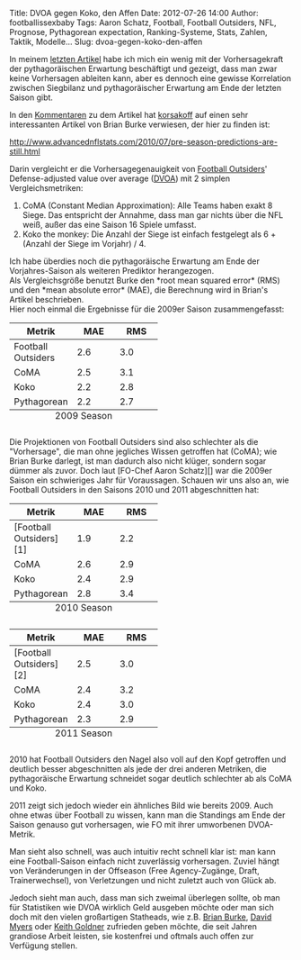 Title: DVOA gegen Koko, den Affen
Date: 2012-07-26 14:00
Author: footballissexbaby
Tags: Aaron Schatz, Football, Football Outsiders, NFL, Prognose, Pythagorean expectation, Ranking-Systeme, Stats, Zahlen, Taktik, Modelle...
Slug: dvoa-gegen-koko-den-affen

In meinem [letzten Artikel][] habe ich mich ein wenig mit der
Vorhersagekraft der pythagoräischen Erwartung beschäftigt und gezeigt,
dass man zwar keine Vorhersagen ableiten kann, aber es dennoch eine
gewisse Korrelation zwischen Siegbilanz und pythagoräischer Erwartung am
Ende der letzten Saison gibt.

In den [Kommentaren][] zu dem Artikel hat [korsakoff][] auf einen sehr
interessanten Artikel von Brian Burke verwiesen, der hier zu finden ist:

<http://www.advancednflstats.com/2010/07/pre-season-predictions-are-still.html>

Darin vergleicht er die Vorhersagegenauigkeit von [Football
Outsiders][]' Defense-adjusted value over average ([DVOA][]) mit 2
simplen Vergleichsmetriken:

1.  CoMA (Constant Median Approximation): Alle Teams haben exakt 8
    Siege. Das entspricht der Annahme, dass man gar nichts über die NFL
    weiß, außer das eine Saison 16 Spiele umfasst.
2.  Koko the monkey: Die Anzahl der Siege ist einfach festgelegt als 6 +
    (Anzahl der Siege im Vorjahr) / 4.

<div>
Ich habe überdies noch die pythagoräische Erwartung am Ende der
Vorjahres-Saison als weiteren Prediktor herangezogen.

</div>
<div>
</div>
<div>
Als Vergleichsgröße benutzt Burke den *root mean squared error* (RMS)
und den *mean absolute error* (MAE), die Berechnung wird in Brian's
Artikel beschrieben.

</div>
<div>
</div>
<div>
Hier noch einmal die Ergebnisse für die 2009er Saison zusammengefasst:

</div>
<div>
</div>
<table width="200">
<thead>
<tr>
<th width="80">
Metrik

</th>
<th width="60">
MAE

</th>
<th width="60">
RMS

</th>
</tr>
</thead>
<tbody>
<tr>
<td>
Football Outsiders

</td>
<td>
2.6

</td>
<td>
3.0

</td>
</tr>
<tr>
<td>
CoMA

</td>
<td>
2.5

</td>
<td>
3.1

</td>
</tr>
<tr>
<td>
Koko

</td>
<td>
2.2

</td>
<td>
2.8

</td>
</tr>
<tr>
<td>
Pythagorean

</td>
<td>
2.2

</td>
<td>
2.7

</td>
</tr>
</tbody>
<caption align="bottom">
2009 Season

</caption>
</table>
Die Projektionen von Football Outsiders sind also schlechter als die
"Vorhersage", die man ohne jegliches Wissen getroffen hat (CoMA); wie
Brian Burke darlegt, ist man dadurch also nicht klüger, sondern sogar
dümmer als zuvor. Doch laut [FO-Chef Aaron Schatz][] war die 2009er
Saison ein schwieriges Jahr für Voraussagen. Schauen wir uns also an,
wie Football Outsiders in den Saisons 2010 und 2011 abgeschnitten hat:

<table width="200">
<thead>
<tr>
<th width="80">
Metrik

</th>
<th width="60">
MAE

</th>
<th width="60">
RMS

</th>
</tr>
</thead>
<tbody>
<tr>
<td>
[Football Outsiders][1]

</td>
<td>
1.9

</td>
<td>
2.2

</td>
</tr>
<tr>
<td>
CoMA

</td>
<td>
2.6

</td>
<td>
2.9

</td>
</tr>
<tr>
<td>
Koko

</td>
<td>
2.4

</td>
<td>
2.9

</td>
</tr>
<tr>
<td>
Pythagorean

</td>
<td>
2.8

</td>
<td>
3.4

</td>
</tr>
</tbody>
<caption align="bottom">
2010 Season

</caption>
</table>
<table width="200">
<thead>
<tr>
<th width="80">
Metrik

</th>
<th width="60">
MAE

</th>
<th width="60">
RMS

</th>
</tr>
</thead>
<tbody>
<tr>
<td>
[Football Outsiders][2]

</td>
<td>
2.5

</td>
<td>
3.0

</td>
</tr>
<tr>
<td>
CoMA

</td>
<td>
2.4

</td>
<td>
3.2

</td>
</tr>
<tr>
<td>
Koko

</td>
<td>
2.4

</td>
<td>
3.0

</td>
</tr>
<tr>
<td>
Pythagorean

</td>
<td>
2.3

</td>
<td>
2.9

</td>
</tr>
</tbody>
<caption align="bottom">
2011 Season

</caption>
</table>
2010 hat Football Outsiders den Nagel also voll auf den Kopf getroffen
und deutlich besser abgeschnitten als jede der drei anderen Metriken,
die pythagoräische Erwartung schneidet sogar deutlich schlechter ab als
CoMA und Koko.

2011 zeigt sich jedoch wieder ein ähnliches Bild wie bereits 2009. Auch
ohne etwas über Football zu wissen, kann man die Standings am Ende der
Saison genauso gut vorhersagen, wie FO mit ihrer umworbenen DVOA-Metrik.

Man sieht also schnell, was auch intuitiv recht schnell klar ist: man
kann eine Football-Saison einfach nicht zuverlässig vorhersagen. Zuviel
hängt von Veränderungen in der Offseason (Free Agency-Zugänge, Draft,
Trainerwechsel), von Verletzungen und nicht zuletzt auch von Glück ab.

Jedoch sieht man auch, dass man sich zweimal überlegen sollte, ob man
für Statistiken wie DVOA wirklich Geld ausgeben möchte oder man sich
doch mit den vielen großartigen Statheads, wie z.B. [Brian Burke][],
[David Myers][] oder [Keith Goldner][] zufrieden geben möchte, die seit
Jahren grandiose Arbeit leisten, sie kostenfrei und oftmals auch offen
zur Verfügung stellen.

  [letzten Artikel]: http://footballissexbaby.de/2012/07/die-vorhersagekraft-der-pythagoraischen-erwartung/
    "Die Vorhersagekraft der pythagoräischen Erwartung"
  [Kommentaren]: http://footballissexbaby.de/2012/07/die-vorhersagekraft-der-pythagoraischen-erwartung/#comment-142
  [korsakoff]: http://sidelinereporter.wordpress.com
  [Football Outsiders]: http://www.footballoutsiders.com
  [DVOA]: http://en.wikipedia.org/wiki/Football_Outsiders#Key_Metrics
  [FO-Chef Aaron Schatz]: http://www.footballoutsiders.com/stat-analysis/2010/oddities-2009
  [1]: http://www.footballoutsiders.com/dvoa-ratings/2010/2010-dvoa-projections
  [2]: http://www.footballoutsiders.com/dvoa-ratings/2011/2011-dvoa-projections
  [Brian Burke]: http://www.advancednflstats.com
  [David Myers]: http://codeandfootball.wordpress.com
  [Keith Goldner]: http://www.drivebyfootball.com/
